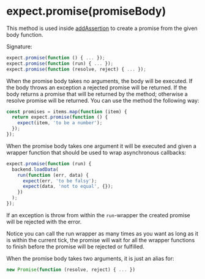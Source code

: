 # expect.promise(promiseBody)

This method is used inside [addAssertion](../addAssertion/) to create
a promise from the given body function.

Signature:

<!-- unexpected-markdown evaluate:false -->
<!-- eslint-skip -->

```js
expect.promise(function () { ... });
expect.promise(function (run) { ... });
expect.promise(function (resolve, reject) { ... });
```

When the promise body takes no arguments, the body will be executed.
If the body throws an exception a rejected promise will be returned.
If the body returns a promise that will be returned by the method;
otherwise a resolve promise will be returned. You can use the method
the following way:

<!-- unexpected-markdown evaluate:false -->

```js
const promises = items.map(function (item) {
  return expect.promise(function () {
    expect(item, 'to be a number');
  });
});
```

When the promise body takes one argument it will be executed and given a
wrapper function that should be used to wrap asynchronous callbacks:

<!-- unexpected-markdown evaluate:false -->

```js
expect.promise(function (run) {
  backend.loadData(
    run(function (err, data) {
      expect(err, 'to be falsy');
      expect(data, 'not to equal', {});
    })
  );
});
```

If an exception is throw from within the `run`-wrapper the created
promise will be rejected with the error.

Notice you can call the run wrapper as many times as you want as long
as it is within the current tick, the promise will wait for all the
wrapper functions to finish before the promise will be rejected or
fulfilled.

When the promise body takes two arguments, it is just an alias for:

<!-- unexpected-markdown evaluate:false -->
<!-- eslint-skip -->

```js
new Promise(function (resolve, reject) { ... })
```
